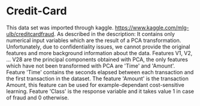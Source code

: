 # Credit-Card
This data set was imported through kaggle. https://www.kaggle.com/mlg-ulb/creditcardfraud. As described in the description: It contains only numerical input variables which are the result of a PCA transformation.  Unfortunately, due to confidentiality issues, we cannot provide the original features and more background information about the data. Features V1, V2, … V28 are the principal components obtained with PCA, the only features which have not been transformed with PCA are 'Time' and 'Amount'.  Feature 'Time' contains the seconds elapsed between each transaction and the first transaction in the dataset. The feature 'Amount' is the transaction Amount, this feature can be used for example-dependant cost-sensitive learning. Feature 'Class' is the response variable and it takes value 1 in case of fraud and 0 otherwise.
